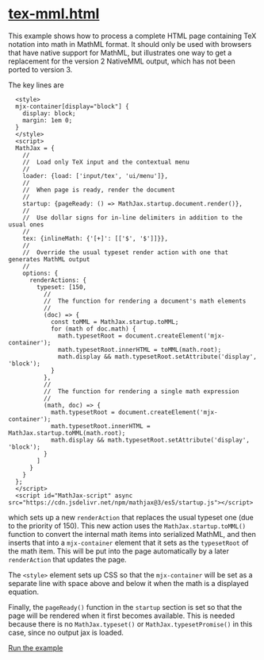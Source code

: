 # [tex-mml.html](https://mathjax.github.io/MathJax-demos-web/tex-mml.html)

This example shows how to process a complete HTML page containing TeX notation into math in MathML format.  It should only be used with browsers that have native support for MathML, but illustrates one way to get a replacement for the version 2 NativeMML output, which has not been ported to version 3.

The key lines are

```
  <style>
  mjx-container[display="block"] {
    display: block;
    margin: 1em 0;
  }
  </style>
  <script>
  MathJax = {
    //
    //  Load only TeX input and the contextual menu
    //
    loader: {load: ['input/tex', 'ui/menu']},
    //
    //  When page is ready, render the document
    //
    startup: {pageReady: () => MathJax.startup.document.render()},
    //
    //  Use dollar signs for in-line delimiters in addition to the usual ones
    //
    tex: {inlineMath: {'[+]': [['$', '$']]}},
    //
    //  Override the usual typeset render action with one that generates MathML output
    //
    options: {
      renderActions: {
        typeset: [150,
          //
          //  The function for rendering a document's math elements
          //
          (doc) => {
            const toMML = MathJax.startup.toMML;
            for (math of doc.math) {
              math.typesetRoot = document.createElement('mjx-container');
              math.typesetRoot.innerHTML = toMML(math.root);
              math.display && math.typesetRoot.setAttribute('display', 'block');
            }
          },
          //
          //  The function for rendering a single math expression
          //
          (math, doc) => {
            math.typesetRoot = document.createElement('mjx-container');
            math.typesetRoot.innerHTML = MathJax.startup.toMML(math.root);
            math.display && math.typesetRoot.setAttribute('display', 'block');
          }
        ]
      }
    }
  };
  </script>
  <script id="MathJax-script" async src="https://cdn.jsdelivr.net/npm/mathjax@3/es5/startup.js"></script>
```

which sets up a new `renderAction` that replaces the usual typeset one (due to the priority of 150).  This new action uses the `MathJax.startup.toMML()` function to convert the internal math items into serialized MathML, and then inserts that into a `mjx-container` element that it sets as the `typesetRoot` of the math item.  This will be put into the page automatically by a later `renderAction` that updates the page.

The `<style>` element sets up CSS so that the `mjx-container` will be set as a separate line with space above and below it when the math is a displayed equation.

Finally, the `pageReady()` function in the `startup` section is set so that the page will be rendered when it first becomes available.  This is needed because there is no `MathJax.typeset()` or `MathJax.typesetPromise()` in this case, since no output jax is loaded.

[Run the example](https://mathjax.github.io/MathJax-demos-web/tex-mml.html)
